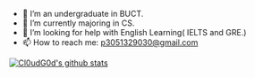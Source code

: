 <!-- ### Hi there 👋 -->

<!--
**Sweet196/Sweet196** is a ✨ _special_ ✨ repository because its `README.md` (this file) appears on your GitHub profile.

Here are some ideas to get you started:

- 🔭 I’m currently working on ...
- 🌱 I’m currently learning ...
- 👯 I’m looking to collaborate on ...
- 🤔 I’m looking for help with ...
- 💬 Ask me about ...
- 📫 How to reach me: ...
- 😄 Pronouns: ...
- ⚡ Fun fact: ...
-->


- 🔭 I’m an undergraduate in BUCT.
- 🌱 I’m currently majoring in CS.
- 🤔 I’m looking for help with English Learning( IELTS and GRE.)
- 📫 How to reach me: p3051329030@gmail.com

[![Cl0udG0d's github stats](https://github-readme-stats.vercel.app/api?username=Cl0udG0d)](https://github.com/anuraghazra/github-readme-stats)
